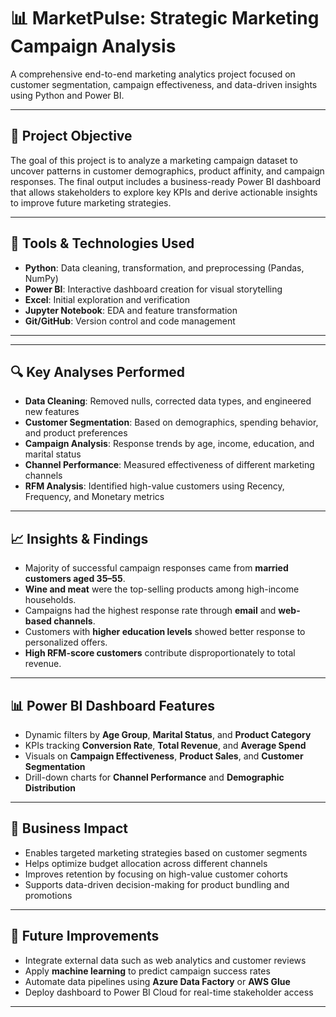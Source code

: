 # 📊 MarketPulse: Strategic Marketing Campaign Analysis

A comprehensive end-to-end marketing analytics project focused on customer segmentation, campaign effectiveness, and data-driven insights using Python and Power BI.

---

## 🧠 Project Objective

The goal of this project is to analyze a marketing campaign dataset to uncover patterns in customer demographics, product affinity, and campaign responses. The final output includes a business-ready Power BI dashboard that allows stakeholders to explore key KPIs and derive actionable insights to improve future marketing strategies.

---

## 🧰 Tools & Technologies Used

- **Python**: Data cleaning, transformation, and preprocessing (Pandas, NumPy)
- **Power BI**: Interactive dashboard creation for visual storytelling
- **Excel**: Initial exploration and verification
- **Jupyter Notebook**: EDA and feature transformation
- **Git/GitHub**: Version control and code management

---

---

## 🔍 Key Analyses Performed

- **Data Cleaning**: Removed nulls, corrected data types, and engineered new features
- **Customer Segmentation**: Based on demographics, spending behavior, and product preferences
- **Campaign Analysis**: Response trends by age, income, education, and marital status
- **Channel Performance**: Measured effectiveness of different marketing channels
- **RFM Analysis**: Identified high-value customers using Recency, Frequency, and Monetary metrics

---

## 📈 Insights & Findings

- Majority of successful campaign responses came from **married customers aged 35–55**.
- **Wine and meat** were the top-selling products among high-income households.
- Campaigns had the highest response rate through **email** and **web-based channels**.
- Customers with **higher education levels** showed better response to personalized offers.
- **High RFM-score customers** contribute disproportionately to total revenue.

---

## 📊 Power BI Dashboard Features

- Dynamic filters by **Age Group**, **Marital Status**, and **Product Category**
- KPIs tracking **Conversion Rate**, **Total Revenue**, and **Average Spend**
- Visuals on **Campaign Effectiveness**, **Product Sales**, and **Customer Segmentation**
- Drill-down charts for **Channel Performance** and **Demographic Distribution**

---

## 📌 Business Impact

- Enables targeted marketing strategies based on customer segments
- Helps optimize budget allocation across different channels
- Improves retention by focusing on high-value customer cohorts
- Supports data-driven decision-making for product bundling and promotions

---

## 🚀 Future Improvements

- Integrate external data such as web analytics and customer reviews
- Apply **machine learning** to predict campaign success rates
- Automate data pipelines using **Azure Data Factory** or **AWS Glue**
- Deploy dashboard to Power BI Cloud for real-time stakeholder access

---


